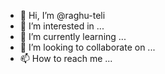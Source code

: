 - 👋 Hi, I’m @raghu-teli
- 👀 I’m interested in ...
- 🌱 I’m currently learning ...
- 💞️ I’m looking to collaborate on ...
- 📫 How to reach me ...

<!---
raghu-teli/raghu-teli is a ✨ special ✨ repository because its `README.md` (this file) appears on your GitHub profile.
You can click the Preview link to take a look at your changes.
--->
